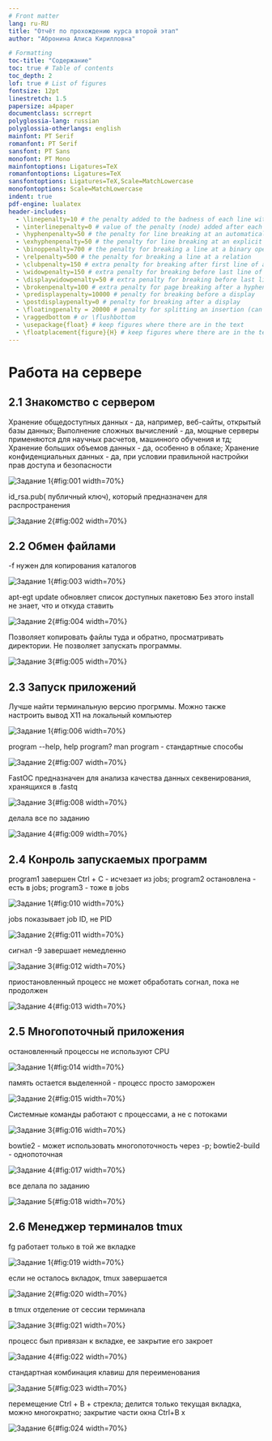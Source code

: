 ```yaml
---
# Front matter
lang: ru-RU
title: "Отчёт по прохождению курса второй этап"
author: "Абронина Алиса Кирилловна"

# Formatting
toc-title: "Содержание"
toc: true # Table of contents
toc_depth: 2
lof: true # List of figures
fontsize: 12pt
linestretch: 1.5
papersize: a4paper
documentclass: scrreprt
polyglossia-lang: russian
polyglossia-otherlangs: english
mainfont: PT Serif
romanfont: PT Serif
sansfont: PT Sans
monofont: PT Mono
mainfontoptions: Ligatures=TeX
romanfontoptions: Ligatures=TeX
sansfontoptions: Ligatures=TeX,Scale=MatchLowercase
monofontoptions: Scale=MatchLowercase
indent: true
pdf-engine: lualatex
header-includes:
  - \linepenalty=10 # the penalty added to the badness of each line within a paragraph (no associated penalty node) Increasing the value makes tex try to have fewer lines in the paragraph.
  - \interlinepenalty=0 # value of the penalty (node) added after each line of a paragraph.
  - \hyphenpenalty=50 # the penalty for line breaking at an automatically inserted hyphen
  - \exhyphenpenalty=50 # the penalty for line breaking at an explicit hyphen
  - \binoppenalty=700 # the penalty for breaking a line at a binary operator
  - \relpenalty=500 # the penalty for breaking a line at a relation
  - \clubpenalty=150 # extra penalty for breaking after first line of a paragraph
  - \widowpenalty=150 # extra penalty for breaking before last line of a paragraph
  - \displaywidowpenalty=50 # extra penalty for breaking before last line before a display math
  - \brokenpenalty=100 # extra penalty for page breaking after a hyphenated line
  - \predisplaypenalty=10000 # penalty for breaking before a display
  - \postdisplaypenalty=0 # penalty for breaking after a display
  - \floatingpenalty = 20000 # penalty for splitting an insertion (can only be split footnote in standard LaTeX)
  - \raggedbottom # or \flushbottom
  - \usepackage{float} # keep figures where there are in the text
  - \floatplacement{figure}{H} # keep figures where there are in the text
---
```


# Работа на сервере

## 2.1 Знакомство с сервером

Хранение общедоступных данных - да, например, веб-сайты, открытый базы данных; Выполнение сложных вычислений - да, мощные серверы применяются для научных расчетов, машинного обучения и тд; Хранение больших объемов данных - да, особенно в облаке; Хранение конфиденциальных данных - да, при условии правильной настройки прав доступа и безопасности

![Задание 1](image/1){#fig:001 width=70%}

id_rsa.pub( публичный ключ), который предназначен для распространения

![Задание 2](image/2){#fig:002 width=70%}

## 2.2 Обмен файлами

-f нужен для копирования каталогов

![Задание 1](image/3){#fig:003 width=70%}

apt-egt update обновляет список доступных пакетовю Без этого install не знает, что и откуда ставить

![Задание 2](image/4){#fig:004 width=70%}

Позволяет копировать файлы туда и обратно, просматривать директории. Не позволяет запускать программы.

![Задание 3](image/5){#fig:005 width=70%}


## 2.3 Запуск приложений

Лучше найти терминальную версию прогрммы. Можно также настроить вывод Х11 на локальный компьютер

![Задание 1](image/6){#fig:006 width=70%}

program --help, help program? man program - стандартные способы

![Задание 2](image/7){#fig:007 width=70%}

FastOC предназначен для анализа качества данных секвенирования, хранящихся в .fastq

![Задание 3](image/8){#fig:008 width=70%}

делала все по заданию

![Задание 4](image/9){#fig:009 width=70%}


## 2.4 Конроль запускаемых программ

program1 завершен Ctrl + C - исчезает из jobs; program2 остановлена - есть в jobs; program3 - тоже в jobs

![Задание 1](image/10){#fig:010 width=70%}

jobs показывает job ID, не PID

![Задание 2](image/11){#fig:011 width=70%}

сигнал -9 завершает немедленно

![Задание 3](image/12){#fig:012 width=70%}

приостановленный процесс не может обработать согнал, пока не продолжен

![Задание 4](image/13){#fig:013 width=70%}


## 2.5 Многопоточный приложения

остановленный процессы не используют CPU

![Задание 1](image/14){#fig:014 width=70%}

память остается выделенной - процесс просто заморожен

![Задание 2](image/15){#fig:015 width=70%}

Системные команды  работают с процессами, а не с потоками

![Задание 3](image/16){#fig:016 width=70%}

bowtie2 - может использовать многопоточность через -р; bowtie2-build - однопоточная

![Задание 4](image/17){#fig:017 width=70%}

все делала по заданию

![Задание 5](image/18){#fig:018 width=70%}

## 2.6 Менеджер терминалов tmux

fg  работает только в той же вкладке

![Задание 1](image/19){#fig:019 width=70%}

если не осталось вкладок, tmux  завершается

![Задание 2](image/20){#fig:020 width=70%}

в tmux отделение от сессии терминала

![Задание 3](image/21){#fig:021 width=70%}

процесс был привязан к вкладке, ее закрытие его закроет

![Задание 4](image/22){#fig:022 width=70%}

стандартная комбинация клавиш для переименования

![Задание 5](image/23){#fig:023 width=70%}

перемещение  Ctrl + B + стрекла; делится только текущая вкладка, можно многократно; закрытие части окна Ctrl+B x

![Задание 6](image/24){#fig:024 width=70%}






















